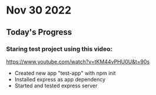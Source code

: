 # Nov 30 2022

## Today's Progress

### Staring test project using this video:
https://www.youtube.com/watch?v=tKM44vPHU0U&t=90s

* Created new app "test-app" with npm init
* Installed express as app dependency
* Started and tested express server






